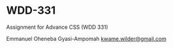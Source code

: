 # WDD-331
Assignment for Advance CSS (WDD 331)

Emmanuel Oheneba Gyasi-Ampomah
kwame.wilder@gmail.com
